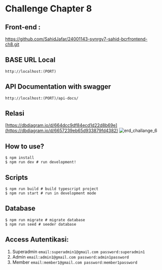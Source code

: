 # Challenge Chapter 8

## Front-end :
https://github.com/SahidJafar/24001143-synrgy7-sahid-bcrfrontend-ch8.git


## BASE URL Local
```
http://localhost:(PORT)
```
## API Documentation with swagger
```
http://localhost:(PORT)/api-docs/
```

## Relasi
[https://dbdiagram.io/d/664dcc9df84ecd1d22d8b69e](https://dbdiagram.io/d/6657239eb65d933879fd4382)
![erd_challange_6](https://github.com/SahidJafar/24001143-SYNRGY7-sah-bcr-ch6/assets/58686490/00c90422-712a-4f03-b333-aa1ddfa0db99)

## How to use?

```
$ npm install
$ npm run dev # run development!
```

## Scripts

```
$ npm run build # build typescript project
$ npm run start # run in development mode
```

## Database

```
$ npm run migrate # migrate database
$ npm run seed # seeder database
```

## Access Autentikasi:
1. Superadmin
``
email:superadmin1@gmail.com
password:superadmin1
``
2. Admin
``
email:admin1@gmail.com
password:admin1password
``
3. Member
``
email:member1@gmail.com
password:member1password
``
